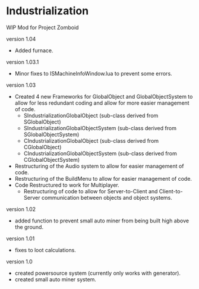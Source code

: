 # Industrialization
WIP Mod for Project Zomboid

version 1.04
- Added furnace.

version 1.03.1
- Minor fixes to ISMachineInfoWindow.lua to prevent some errors.

version 1.03
- Created 4 new Frameworks for GlobalObject and GlobalObjectSystem to allow for less redundant coding and allow for more easier management of code.
    - SIndustrializationGlobalObject (sub-class derived from SGlobalObject)
    - SIndustrializationGlobalObjectSystem (sub-class derived from SGlobalObjectSystem)
    - CIndustrializationGlobalObject (sub-class derived from CGlobalObject)
    - CIndustrializationGlobalObjectSystem (sub-class derived from CGlobalObjectSystem)
- Restructuring of the Audio system to allow for easier management of code.
- Restructuring of the BuildMenu to allow for easier management of code.
- Code Restructured to work for Multiplayer.
    - Restructuring of code to allow for Server-to-Client and Client-to-Server communication between objects and object systems.

version 1.02
- added function to prevent small auto miner from being built high above the ground.

version 1.01
- fixes to loot calculations.

version 1.0
- created powersource system (currently only works with generator).
- created small auto miner system.
